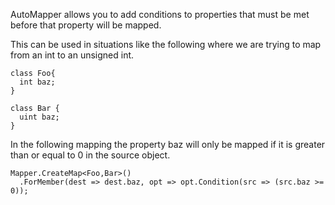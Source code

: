 AutoMapper allows you to add conditions to properties that must be met before that property will be mapped. 

This can be used in situations like the following where we are trying to map from an int to an unsigned int.
````
class Foo{
  int baz;
}

class Bar { 
  uint baz; 
}
````
In the following mapping the property baz will only be mapped if it is greater than or equal to 0 in the source object.
````
Mapper.CreateMap<Foo,Bar>()
  .ForMember(dest => dest.baz, opt => opt.Condition(src => (src.baz >= 0)); 

````